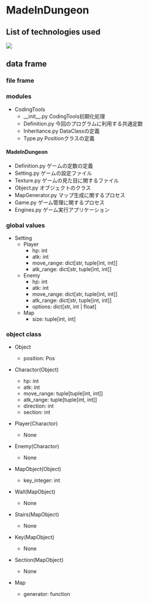 # MadeInDungeon

## List of technologies used
<p style="display: inline">
<img src="https://img.shields.io/badge/-Python-F2C63C.svg?logo=python&style=for-the-badge">
</p>

## data frame

### file frame

### modules

- CodingTools
  - \_\_init__.py
    CodingTools初期化処理
  - Definition.py
    今回のプログラムに利用する共通定数
  - Inheritance.py
    DataClassの定義
  - Type.py
    Positionクラスの定義

#### MadeInDungeon


- Definition.py
  ゲームの定数の定義
- Setting.py
  ゲームの設定ファイル
- Texture.py
  ゲームの見た目に関するファイル
- Object.py
  オブジェクトのクラス
- MapGenerator.py
  マップ生成に関するプロセス
- Game.py
  ゲーム管理に関するプロセス
- Engines.py
  ゲーム実行アプリケーション

### global values
 - Setting
   - Player
     - hp: int
     - atk: int
     - move_range: dict[str, tuple[int, int]]
     - atk_range: dict[str, tuple[int, int]]
   - Enemy
     - hp: int
     - atk: int
     - move_range: dict[str, tuple[int, int]]
     - atk_range: dict[str, tuple[int, int]]
     - options: dict[str, int | float]
   - Map
     - size: tuple[int, int]  

### object class
- Object
  - position: Pos


- Charactor(Object)
  - hp: int
  - atk: int
  - move_range: tuple[tuple[int, int]]
  - atk_range: tuple[tuple[int, int]]
  - direction: int
  - section: int

- Player(Charactor)
  - None

- Enemy(Charactor)
  - None


- MapObject(Object)
  - key_integer: int

- Wall(MapObject)
  - None

- Stairs(MapObject)
  - None

- Key(MapObject)
  - None

- Section(MapObject)
  - None


- Map
  - generator: function
